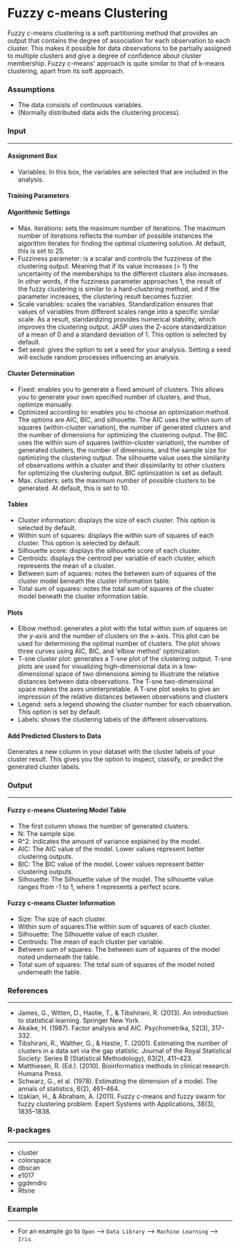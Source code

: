 Fuzzy c-means Clustering
==========================
Fuzzy c-means clustering is a soft partitioning method that provides an output that contains the degree of association for each observation to each cluster. This makes it possible for data observations to be partially assigned to multiple clusters and give a degree of confidence about cluster membership. Fuzzy c-means' approach is quite similar to that of k-means clustering, apart from its soft approach.

### Assumptions
- The data consists of continuous variables.
- (Normally distributed data aids the clustering process).

### Input 
-------
#### Assignment Box 
- Variables: In this box, the variables are selected that are included in the analysis. 

#### Training Parameters 
#### Algorithmic Settings
- Max. iterations: sets the maximum number of iterations. The maximum number of iterations reflects the number of possible instances the algorithm iterates for finding the optimal clustering solution. At default, this is set to 25.
- Fuzziness parameter: is a scalar and controls the fuzziness of the clustering output. Meaning that if its value increases (> 1) the uncertainty of the memberships to the different clusters also increases. In other words, if the fuzziness parameter approaches 1, the result of the fuzzy clustering is similar to a hard-clustering method, and if the parameter increases, the clustering result becomes fuzzier.
- Scale variables: scales the variables. Standardization ensures that values of variables from different scales range into a specific similar scale. As a result, standardizing provides numerical stability, which improves the clustering output. JASP uses the Z-score standardization of a mean of 0 and a standard deviation of 1. This option is selected by default.
- Set seed: gives the option to set a seed for your analysis. Setting a seed will exclude random processes influencing an analysis.

#### Cluster Determination
- Fixed: enables you to generate a fixed amount of clusters. This allows you to generate your own specified number of clusters, and thus, optimize manually.
- Optimized according to: enables you to choose an optimization method. The options are AIC, BIC, and silhouette. The AIC uses the within sum of squares (within-cluster variation), the number of generated clusters and the number of dimensions for optimizing the clustering output. The BIC uses the within sum of squares (within-cluster variation), the number of generated clusters, the number of dimensions, and the sample size for optimizing the clustering output. The silhouette value uses the similarity of observations within a cluster and their dissimilarity to other clusters for optimizing the clustering output. BIC optimization is set as default.
- Max. clusters: sets the maximum number of possible clusters to be generated. At default, this is set to 10.

#### Tables  
- Cluster information: displays the size of each cluster. This option is selected by default. 
- Within sum of squares: displays the within sum of squares of each cluster. This option is selected by default.
- Silhouette score: displays the silhouette score of each cluster.
- Centroids: displays the centroid per variable of each cluster, which represents the mean of a cluster.
- Between sum of squares: notes the between sum of squares of the cluster model beneath the cluster information table.
- Total sum of squares: notes the total sum of squares of the cluster model beneath the cluster information table.

#### Plots
- Elbow method: generates a plot with the total within sum of squares on the y-axis and the number of clusters on the x-axis. This plot can be used for determining the optimal number of clusters. The plot shows three curves using AIC, BIC, and 'elbow method' optimization.
- T-sne cluster plot: generates a T-sne plot of the clustering output. T-sne plots are used for visualizing high-dimensional data in a low-dimensional space of two dimensions aiming to illustrate the relative distances between data observations. The T-sne two-dimensional space makes the axes uninterpretable. A T-sne plot seeks to give an impression of the relative distances between observations and clusters
- Legend: sets a legend showing the cluster number for each observation. This option is set by default.
- Labels: shows the clustering labels of the different observations.

#### Add Predicted Clusters to Data
Generates a new column in your dataset with the cluster labels of your cluster result. This gives you the option to inspect, classify, or predict the generated cluster labels.

### Output
-------

#### Fuzzy c-means Clustering Model Table
- The first column shows the number of generated clusters.
- N: The sample size.
- R^2: indicates the amount of variance explained by the model.
- AIC: The AIC value of the model. Lower values represent better clustering outputs.
- BIC: The BIC value of the model. Lower values represent better clustering outputs.
- Silhouette: The Silhouette value of the model. The silhouette value ranges from -1 to 1, where 1 represents a perfect score.

#### Fuzzy c-means Cluster Information
- Size: The size of each cluster.
- Within sum of squares:The within sum of squares of each cluster.
- Silhouette: The Silhouette value of each cluster.
- Centroids: The mean of each cluster per variable.
- Between sum of squares: The between sum of squares of the model noted underneath the table.
- Total sum of squares: The total sum of squares of the model noted underneath the table.

### References
-------
- James, G., Witten, D., Hastie, T., & Tibshirani, R. (2013). An introduction to statistical learning. Springer New York.
- Akaike, H. (1987). Factor analysis and AIC. Psychometrika, 52(3), 317–332.
- Tibshirani, R., Walther, G., & Hastie, T. (2001). Estimating the number of clusters in a data set via the gap statistic. Journal of the Royal Statistical Society: Series B (Statistical Methodology), 63(2), 411–423.
- Matthiesen, R. (Ed.). (2010). Bioinformatics methods in clinical research. Humana Press.
- Schwarz, G., et al. (1978). Estimating the dimension of a model. The annals of statistics, 6(2), 461–464.
- Izakian, H., & Abraham, A. (2011). Fuzzy c-means and fuzzy swarm for fuzzy clustering problem. Expert Systems with Applications, 38(3), 1835–1838.

### R-packages 
--- 
- cluster
- colorspace
- dbscan
- e1017
- ggdendro
- Rtsne

### Example 
--- 
- For an example go to `Open` --> `Data Library` --> `Machine Learning` --> `Iris`.  

